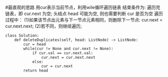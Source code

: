 #最直观的思路
用cur表示当前节点，利用wile循环遍历链表
结束条件为: 遍历完链表，即 cur.next 为空; 头结点 head 可能为空, 则也需要判断 cur 是否为空
遍历过程中：
(1)如果该节点出元素与下一节点元素相同，则删除下一节点: cur.next = cur.next.next;
(2)若不同，则继续遍历;

```shell
class Solution:
    def deleteDuplicates(self, head: ListNode) -> ListNode:
        cur = head
        while(cur != None and cur.next != None):
            if cur.val == cur.next.val:
                cur.next = cur.next.next
            else:
                cur = cur.next
        return head

```

